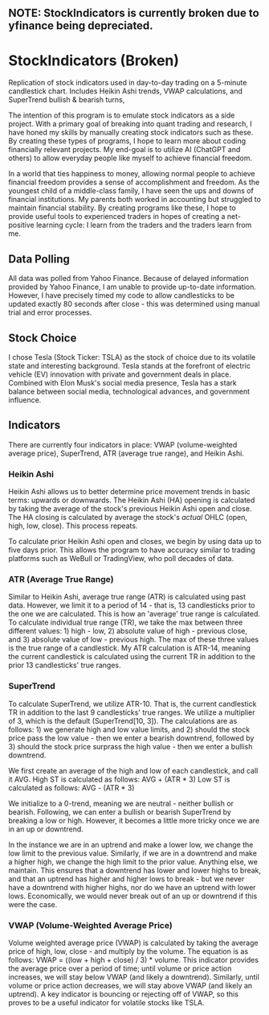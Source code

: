 ## NOTE: StockIndicators is currently broken due to yfinance being depreciated.

# StockIndicators (Broken)
Replication of stock indicators used in day-to-day trading on a 5-minute candlestick chart. Includes Heikin Ashi trends, VWAP calculations, and SuperTrend bullish &amp; bearish turns, 

The intention of this program is to emulate stock indicators as a side project. With a primary goal of breaking into quant trading and research, I have honed my skills by manually creating stock indicators such as these. By creating these types of programs, I hope to learn more about coding financially relevant projects. My end-goal is to utilize AI (ChatGPT and others) to allow everyday people like myself to achieve financial freedom. 

In a world that ties happiness to money, allowing normal people to achieve financial freedom provides a sense of accomplishment and freedom. As the youngest child of a middle-class family, I have seen the ups and downs of financial institutions. My parents both worked in accounting but struggled to maintain financial stability. By creating programs like these, I hope to provide useful tools to experienced traders in hopes of creating a net-positive learning cycle: I learn from the traders and the traders learn from me. 

## Data Polling
All data was polled from Yahoo Finance. Because of delayed information provided by Yahoo Finance, I am unable to provide up-to-date information. However, I have precisely timed my code to allow candlesticks to be updated exactly 80 seconds after close - this was determined using manual trial and error processes. 

## Stock Choice
I chose Tesla (Stock Ticker: TSLA) as the stock of choice due to its volatile state and interesting background. Tesla stands at the forefront of electric vehicle (EV) innovation with private and government deals in place. Combined with Elon Musk's social media presence, Tesla has a stark balance between social media, technological advances, and government influence. 

## Indicators
There are currently four indicators in place: VWAP (volume-weighted average price), SuperTrend, ATR (average true range), and Heikin Ashi. 

### Heikin Ashi
Heikin Ashi allows us to better determine price movement trends in basic terms: upwards or downwards. The Heikin Ashi (HA) opening is calculated by taking the average of the stock's previous Heikin Ashi open and close. The HA closing is calculated by average the stock's *actual* OHLC (open, high, low, close). This process repeats. 

To calculate prior Heikin Ashi open and closes, we begin by using data up to five days prior. This allows the program to have accuracy similar to trading platforms such as WeBull or TradingView, who poll decades of data. 

### ATR (Average True Range)
Similar to Heikin Ashi, average true range (ATR) is calculated using past data. However, we limit it to a period of 14 - that is, 13 candlesticks prior to the one we are calculated. This is how an 'average' true range is calculated. To calculate individual true range (TR), we take the max between three different values: 1) high - low, 2) absolute value of high - previous close, and 3) absolute value of low - previous high. The max of these three values is the true range of a candlestick. My ATR calculation is ATR-14, meaning the current candlestick is calculated using the current TR in addition to the prior 13 candlesticks' true ranges.

### SuperTrend
To calculate SuperTrend, we utilize ATR-10. That is, the current candlestick TR in addition to the last 9 candlesticks' true ranges. We utilize a multiplier of 3, which is the default (SuperTrend[10, 3]). The calculations are as follows: 1) we generate high and low value limits, and 2) should the stock price pass the low value - then we enter a bearish downtrend, followed by 3) should the stock price surprass the high value - then we enter a bullish downtrend. 

We first create an average of the high and low of each candlestick, and call it AVG.
High ST is calculated as follows: AVG + (ATR * 3)
Low ST is calculated as follows: AVG - (ATR * 3)

We initialize to a 0-trend, meaning we are neutral - neither bullish or bearish. Following, we can enter a bullish or bearish SuperTrend by breaking a low or high. However, it becomes a little more tricky once we are in an up or downtrend. 

In the instance we are in an uptrend and make a lower low, we change the low limit to the previous value. Similarly, if we are in a downtrend and make a higher high, we change the high limit to the prior value. Anything else, we maintain. This ensures that a downtrend has lower and lower highs to break, and that an uptrend has higher and higher lows to break - but we never have a downtrend with higher highs, nor do we have an uptrend with lower lows. Economically, we would never break out of an up or downtrend if this were the case. 

### VWAP (Volume-Weighted Average Price)
Volume weighted average price (VWAP) is calculated by taking the average price of high, low, close - and multiply by the volume. The equation is as follows:
VWAP = ((low + high + close) / 3) * volume. This indicator provides the average price over a period of time; until volume or price action increases, we will stay below VWAP (and likely a downtrend). Similarly, until volume or price action decreases, we will stay above VWAP (and likely an uptrend). A key indicator is bouncing or rejecting off of VWAP, so this proves to be a useful indicator for volatile stocks like TSLA. 
